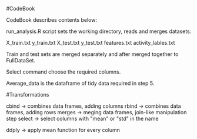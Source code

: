 
#CodeBook

CodeBook describes contents below:


run_analysis.R script sets the working directory, reads and merges datasets:

X_train.txt
y_train.txt
X_test.txt
y_test.txt
features.txt
activity_lables.txt

Train and test sets are merged separately and after merged together to FullDataSet.

Select command choose the required columns.

Average_data is the dataframe of tidy data required in step 5. 


#Transformations

cbind -> combines data frames, adding columns
rbind -> combines data frames, adding rows
merges -> meging data frames, join-like manipulation step
select -> select columns with "mean" or "std" in the name

ddply -> apply mean function for every column

